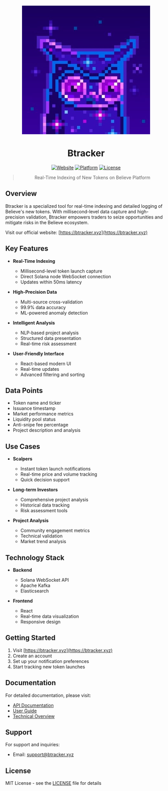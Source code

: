 <div align="center">
  
 ![Btracker Logo](./Logo.jpg)
 
 <h1>  Btracker</h1>



[![Website](https://img.shields.io/badge/Website-btracker.xyz-blue)](https://btracker.xyz)
[![Platform](https://img.shields.io/badge/Platform-Solana-green)](#)
[![License](https://img.shields.io/badge/License-MIT-yellow)](#)

> Real-Time Indexing of New Tokens on Believe Platform
</div>

## Overview

Btracker is a specialized tool for real-time indexing and detailed logging of Believe's new tokens. With millisecond-level data capture and high-precision validation, Btracker empowers traders to seize opportunities and mitigate risks in the Believe ecosystem.

Visit our official website: [https://btracker.xyz](https://btracker.xyz)

## Key Features

- **Real-Time Indexing**
  - Millisecond-level token launch capture
  - Direct Solana node WebSocket connection
  - Updates within 50ms latency

- **High-Precision Data**
  - Multi-source cross-validation
  - 99.9% data accuracy
  - ML-powered anomaly detection

- **Intelligent Analysis**
  - NLP-based project analysis
  - Structured data presentation
  - Real-time risk assessment

- **User-Friendly Interface**
  - React-based modern UI
  - Real-time updates
  - Advanced filtering and sorting

## Data Points

- Token name and ticker
- Issuance timestamp
- Market performance metrics
- Liquidity pool status
- Anti-snipe fee percentage
- Project description and analysis

## Use Cases

- **Scalpers**
  - Instant token launch notifications
  - Real-time price and volume tracking
  - Quick decision support

- **Long-term Investors**
  - Comprehensive project analysis
  - Historical data tracking
  - Risk assessment tools

- **Project Analysis**
  - Community engagement metrics
  - Technical validation
  - Market trend analysis

## Technology Stack

- **Backend**
  - Solana WebSocket API
  - Apache Kafka
  - Elasticsearch

- **Frontend**
  - React
  - Real-time data visualization
  - Responsive design

## Getting Started

1. Visit [https://btracker.xyz](https://btracker.xyz)
2. Create an account
3. Set up your notification preferences
4. Start tracking new token launches

## Documentation

For detailed documentation, please visit:
- [API Documentation](https://docs.btracker.xyz/api)
- [User Guide](https://docs.btracker.xyz/guide)
- [Technical Overview](https://docs.btracker.xyz/technical)

## Support

For support and inquiries:
- Email: support@btracker.xyz


## License

MIT License - see the [LICENSE](LICENSE) file for details
